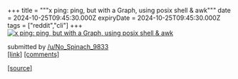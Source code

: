 +++
title = """x ping: ping, but with a Graph, using posix shell & awk"""
date = 2024-10-25T09:45:30.000Z
expiryDate = 2024-10-25T09:45:30.000Z
tags = ["reddit","cli"]
+++
[![x ping: ping, but with a Graph, using posix shell & awk](https://b.thumbs.redditmedia.com/PmIrMnL_gUs2ROiLiQ8cBXHH0eRq0317Oawi0UNvz0A.jpg "x ping: ping, but with a Graph, using posix shell & awk")](https://www.reddit.com/r/commandline/comments/1gbqg46/x_ping_ping_but_with_a_graph_using_posix_shell_awk/)

submitted by [/u/No\_Spinach\_9833](https://www.reddit.com/user/No_Spinach_9833)  
[\[link\]](https://www.reddit.com/gallery/1gbqg46) [\[comments\]](https://www.reddit.com/r/commandline/comments/1gbqg46/x_ping_ping_but_with_a_graph_using_posix_shell_awk/)

[[source]](https://www.reddit.com/r/commandline/comments/1gbqg46/x_ping_ping_but_with_a_graph_using_posix_shell_awk/)
